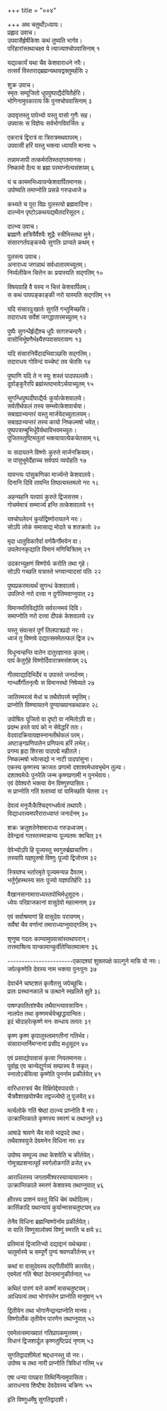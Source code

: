 +++
title = "००४"

+++
अथ चतुर्थोऽध्यायः।  
प्रह्लाद उवाच।  
उपवासैर्हृषीकेशः कथं तुष्यति भार्गव।  
परिहारांस्तथाचक्ष्व ये त्याज्याश्चोपवासिनाम् १

यद्यत्कार्यं यथा चैव केशवाराधने नरैः।  
तत्सर्वं विस्तराद्ब्रह्मन्यथावद्वक्तुमर्हसि २

शुक्र उवाच।  
स्मृतः सम्पूजितो धूपपुष्पाद्यैर्दयितैर्हरिः।  
भोगिनामुपकाराय किं पुनश्चोपवासिनाम् ३

उपावृत्तस्तु पापेभ्यो यस्तु वासो गुणैः सह।  
उपवासः स विज्ञेयः सर्वभोगविवर्जितः ४

एकरात्रं द्विरात्रं वा त्रिरात्रमथवापरम्।  
उपवासी हरिं यस्तु भक्त्या ध्यायति मानवः ५

तन्नामजापी तत्कर्मरतिस्तद्गतमानसः।  
निष्कामो दैत्य स ब्रह्म परमाप्नोत्यसंशयम् ६

यं च काममभिध्यायन्केशवार्पितमानसः।  
उपोष्यति तमाप्नोति प्रसन्ने गरुडध्वजे ७

कथ्यते च पुरा विप्रः पुलस्त्यो ब्रह्मवादिना।  
दाल्भ्येन पृष्टोऽकथयद्यथैतदरिसूदन ८

दाल्भ्य उवाच।  
ब्राह्मणैः क्षत्रियैर्वैश्यैः शूद्रैः स्त्रीभिस्तथा मुने।  
संसारगर्तपङ्कस्थैः सुगतिः प्राप्यते कथम् ९

पुलस्त्य उवाच।  
अनाराध्य जगन्नाथं सर्वधातारमच्युतम्।  
निर्व्यलीकेन चित्तेन कः प्रयास्यति सद्गतिम् १०

विषयग्राहि वै यस्य न चित्तं केशवार्पितम्।  
स कथं पापपङ्काङ्की नरो यास्यति सद्गतिम् ११

यदि संसारदुःखार्तः सुगतिं गन्तुमिच्छसि।  
तदाराधय सर्वेशं जगद्धातारमच्युतम् १२

पुष्पैः सुगन्धैर्हृद्यैश्च धूपैः सागरुचन्दनैः।  
वासोभिर्भूषणैर्भक्ष्यैरुपवासपरायणः १३

यदि संसारनिर्वेदादभिवाञ्छसि सद्गतिम्।  
तदाराधय गोविन्दं यच्चेष्टं तव चेतसि १४

पुष्पाणि यदि ते न स्युः शस्तं पादपपल्लवैः।  
दूर्वाङ्कुरैरपि ब्रह्मंस्तदभावेऽर्चयाच्युतम् १५

सुगन्धिपुष्पदीपाद्यैर्यः कुर्यात्केशवालये।  
सर्वतीर्थफलं तस्य सम्भवेत्केशवार्चया।  
सबाह्याभ्यन्तरं यस्तु मार्जयेदच्युतालयम्।  
सबाह्याभ्यन्तरं तस्य कायो निष्कल्मषो भवेत्।  
पुष्पपत्राम्बुभिर्धूपैर्यथाविभवमच्युतः।  
पूजितस्तुष्टिमतुलां भक्त्यायात्येकचेतसाम् १६

यः सदायतने विष्णोः कुरुते मार्जनक्रियाम्।  
स पांसुभूमेर्देहाच्च सर्वपापं व्यपोहति १७

यावन्त्यः पांसुकणिका मार्ज्यन्ते केशवालये।  
दिनानि दिवि तावन्ति तिष्ठत्यस्तमलो नरः १८

अहन्यहनि यत्पापं कुरुते द्विजसत्तम।  
गोचर्ममात्रं सम्मार्ज्य हन्ति तत्केशवालये १९

यश्चोपलेपनं कुर्याद्विष्णोरायतने नरः।  
सोऽपि लोकं समासाद्य मोदते च शतक्रतोः २०

मृदा धातुविकारैर्वा वर्णकैर्गोमयेन वा।  
उपलेपनकृद्याति विमानं मणिचित्रितम् २१

उदकाभ्युक्षणं विष्णोर्यः करोति तथा गृहे।  
सोऽपि गच्छति यत्रास्ते भगवान्यादसां पतिः २२

पुष्पप्रकरमत्यर्थं सुगन्धं केशवालये।  
उपलिप्ते नरो दत्त्वा न दुर्गतिमवाप्नुयात् २३

विमानमतिविद्योति सर्वरत्नमयं दिवि।  
समाप्नोति नरो दत्त्वा दीपकं केशवालये २४

यस्तु संवत्सरं पूर्णं तिलपात्रप्रदो नरः।  
ध्वजं तु विष्णवे दद्यात्सममेतत्फलं द्विज २५

विधुन्वन्हन्ति वातेन दातुरज्ञानतः कृतम्।  
पापं केतुर्गृहे विष्णोर्दिवारात्रमसंशयम् २६

गीतवाद्यादिभिर्देवं य उपास्ते जनार्दनम्।  
गान्धर्वैर्गीतनृत्यैः स विमानस्थो निषेव्यते २७

जातिस्मरत्वं मेधां च तथैवोपरमे स्मृतिम्।  
प्राप्नोति विष्ण्वायतने पुण्याख्यानकथाकरः २८

उपोषितः पूजितो वा दृष्टो वा नमितोऽपि वा।  
प्रदम्भ हरते पापं को न सेवेद्धरिं ततः।  
वेदवादक्रियायज्ञस्नानतीर्थफलं परम्।  
अष्टाङ्गप्रणिपातेन प्रणिपत्य हरिं लभेत्।  
प्रगम्य हृदा शिरसा पादपद्मे महीतले।  
निष्कल्मषो भवेत्सद्यो न नाटी पादपांसुना।  
एकस्य कृष्णस्य क्राजतः प्रणामो दशाश्वमेधावभृथेन तुल्यः।  
दशाश्वमेधैः पुनरेति जन्म कृष्णप्रणामी न पुनर्भवाय।  
एवं देवेश्वरो भक्त्या येन विष्णुरुपासितः।  
स प्राप्नोति गतिं श्लाघ्यां यां यामिच्छति चेतसा २९

देवत्वं मनुजैःकैश्चिद्गन्धर्वत्वं तथापरैः।  
विद्याधरत्वमपरैराराध्याप्तं जनार्दनम् ३०

शक्रः क्रतुशतेनेशमाराध्य गरुडध्वजम्।  
देवेन्द्रत्वं गतस्तस्मान्नान्यः पूज्यतमः क्वचित् ३१

देवेभ्योऽपि हि पूज्यस्तु स्वगुरुर्ब्रह्मचारिणः।  
तस्यापि यज्ञपुरुषो विष्णुः पूज्यो द्विजोत्तम ३२

स्त्रियश्च भर्तारमृते पूज्यमन्यन्न दैवतम्।  
भर्तुर्गृहस्थस्य सतः पूज्यो यज्ञपतिर्हरिः ३३

वैखानसानामाराध्यस्तपोभिर्मधुसूदनः।  
ध्येयः परिव्राजकानां वासुदेवो महात्मनाम् ३४

एवं सर्वाश्रमाणां हि वासुदेवः परायणम्।  
सर्वेषां चैव वर्णानां तमाराध्याप्नुयाद्गतिम् ३५

शृणुष्व गदतः काम्यामुपवासांस्तथापरान्।  
तत्तमाश्रित्य यान्कामान्कुर्वीतेप्सितमात्मनः ३६

\-----------------------एकादश्यां शुक्लपक्षे फाल्गुने मासि यो नरः।  
जपेत्कृष्णेति देवस्य नाम भक्त्या पुनःपुनः ३७

देवार्चने चाष्टशतं कृत्वैतत्तु जपेच्छुचिः।  
प्रातः प्रस्थानकाले च उत्थाने स्खलिते क्षुते ३८

पाषण्डपतितांश्चैव तथैवान्त्यावसायिनः।  
नालपेत तथा कृष्णमर्चयेच्छ्रद्धयान्वितः।  
इदं चोदाहरेत्कृष्णे मनः सन्धाय तत्परः ३९

कृष्ण कृष्ण कृपालुस्त्वमगतीनां गतिर्भव।  
संसारान्तर्निमग्नानां प्रसीद मधुसूदन ४०

एवं प्रसाद्योपावासं कृत्वा नियतमानसः।  
पूर्वाह्न एव चान्येद्युर्गव्यं सम्प्रास्य वै सकृत्।  
स्नातोऽर्चयित्वा कृष्णेति पुनर्नाम प्रकीर्तयेत् ४१

वारिधारात्रयं चैव विक्षिपेद्देवपादयोः।  
चैत्रवैशाखयोश्चैव तद्वज्ज्येष्ठे तु पूजयेत् ४२

मर्त्यलोके गतिं श्रेष्ठां दाल्भ्य प्राप्नोति वै नरः।  
उत्क्रान्तिकाले कृष्णस्य स्मरणं च तथाप्नुते ४३

आषाढे श्रावणे चैव मासे भाद्रपदे तथा।  
तथैवाश्वयुजे देवमनेन विधिना नरः ४४

उपोष्य सम्पूज्य तथा केशवेति च कीर्तयेत्।  
गोमूत्रप्राशनात्पूर्वं स्वर्गलोकगतिं व्रजेत् ४५

आराधितस्य जगतामीश्वरस्याव्यायात्मनः।  
उत्क्रान्तिकाले स्मरणं केशवस्य तथाप्नुयात् ४६

क्षीरस्य प्राशनं यस्तु विधिं चेमं यथोदितम्।  
कार्त्तिकादि यथान्यायं कुर्यान्मासचतुष्टयम् ४७

तेनैव विधिना ब्रह्मन्विष्णोर्नाम प्रकीर्तयेत्।  
स याति विष्णुसालोक्यं विष्णुं स्मरति च क्षये ४८

प्रतिमासं द्विजातिभ्यो दद्याद्दानं यथेच्छया।  
चातुर्मास्ये च सम्पूर्णे पुण्यं श्रवणकीर्तनम् ४९

कथां वा वासुदेवस्य तद्गीतीर्वापि कारयेत्।  
एवमेतां गतिं श्रेष्ठां देवनामानुकीर्तनात् ५०

कथितं पारणं यत्ते कार्ष्णं मासचतुष्टयम्।  
आधिपत्यं तथा भोगांस्तेन प्राप्नोति मानुषान् ५१

द्वितीयेन तथा भोगानैन्द्रान्प्राप्नोति मानवः।  
विष्णोर्लोकं तृतीयेन पारणेन तथाप्नुयात् ५२

एवमेतत्समाख्यातं गतिप्रापकमुत्तमम्।  
विधानं द्विजशार्दूल कृष्णतुष्टिप्रदं नृणाम् ५३

सुगतिद्वादशीमेतां श्रद्दधानस्तु यो नरः।  
उपोष्य च तथा नारी प्राप्नोति त्रिविधां गतिम् ५४

एषा धन्या पापहरा तिथिर्नित्यमुपासिता।  
आराधनाय शिष्टैषा देवदेवस्य चक्रिणः ५५

इति विष्णुधर्मेषु सुगतिद्वादशी।  
